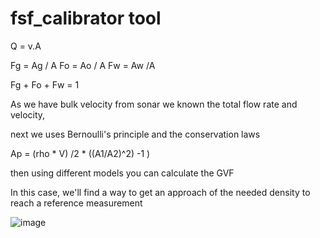 # fsf_calibrator tool

Q = v.A

Fg = Ag / A
Fo = Ao / A
Fw = Aw /A

Fg + Fo + Fw = 1

As we have bulk velocity from sonar we known the total flow rate and velocity, 

next we uses Bernoulli's principle and the conservation laws

Ap = (rho * V) /2 * ((A1/A2)^2) -1 )

then using different models you can calculate the GVF

In this case, we'll find a way to get an approach of the needed density to reach a reference measurement


![image](https://user-images.githubusercontent.com/31476977/114306306-f083f200-9ab1-11eb-9307-f94a1b4a425c.png)
